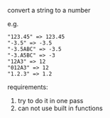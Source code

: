 convert a string to a number

e.g.
```
"123.45" => 123.45
"-3.5" => -3.5
"-3.5ABC" => -3.5
"-3.A5BC" => -3
"12A3" => 12
"012A3" => 12
"1.2.3" => 1.2
```

requirements:

1. try to do it in one pass
2. can not use built in functions
